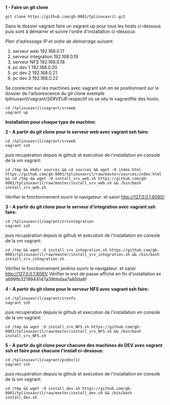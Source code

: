 **1 - Faire un git clone**
```shell
git clone https://github.com/gb-0001/tplinuxavril.git
```

Dans le dossier vagrant faire un vagrant up pour tous les hosts ci-dessous puis sont à démarrer et suivre l'ordre d'installation ci-dessous:

*Plan d'adressage IP et ordre de démarrage suivant:*
1. serveur web 192.168.0.17
2. serveur integration 192.168.0.19
3. serveur NFS 192.168.0.18
4. pc dev 1 192.168.0.20
5. pc dev 2 192.168.0.21
6. pc dev 3 192.168.0.22

Se connecter sur les machines avec vagrant ssh en se positionnant sur le dossier de l'arborescence du git clone exemple tplinuxavril/vagrant/*SERVEUR* respectif où se situ le vagrantfile des hosts.

```shell
cd /tplinuxavril/vagrant/srvweb
vagrant up
```


**Installation pour chaque type de machine:**

**2 - A partir du git clone pour le serveur web avec vagrant ssh faire:**
```shell
cd /tplinuxavril/vagrant/srvweb
vagrant ssh
```
puis recupération depuis le github et execution de l'installation en console de la vm vagrant:
```shell
cd /tmp && mkdir sources && cd sources && wget -O index.html https://github.com/gb-0001/tplinuxavril/raw/master/sources/index.html && cd /tmp && wget -O install_srv_web.sh https://github.com/gb-0001/tplinuxavril/raw/master/install_srv_web.sh && /bin/bash install_srv_web.sh
```

Vérifier le fonctionnement ouvrir le navigateur: et saisir http://127.0.0.1:8080/


**3 - A partir du git clone pour le serveur d'integration avec vagrant ssh faire:**
```shell
cd /tplinuxavril/vagrant/srvintegration
vagrant ssh
```
puis recupération depuis le github et execution de l'installation en console de la vm vagrant:
```shell
cd /tmp && wget -O install_srv_integration.sh https://github.com/gb-0001/tplinuxavril/raw/master/install_srv_integration.sh && /bin/bash install_srv_integration.sh
```

Vérifier le fonctionnement jenkins ouvrir le navigateur: et saisir http://127.0.0.1:8081/
Vérifier le mot de passe affiché en fin d'installation ex a699fb3219944147a39bbdaa7a80da8f

**4 - A partir du git clone pour le serveur NFS avec vagrant ssh faire:**
```shell
cd /tplinuxavril/vagrant/srvnfs
vagrant ssh
```
puis recupération depuis le github et execution de l'installation en console de la vm vagrant:
```shell
cd /tmp && wget -O install_srv_NFS.sh https://github.com/gb-0001/tplinuxavril/raw/master/install_srv_NFS.sh && /bin/bash install_srv_NFS.sh
```

**5 - A partir du git clone pour chacune des machines de DEV avec vagrant ssh et faire pour chacune l'install ci-dessous:**
```shell
cd /tplinuxavril/vagrant/pcdev(1)
vagrant ssh
```
puis recupération depuis le github et execution de l'installation en console de la vm vagrant:
```shell
cd /tmp && wget -O install_dev.sh https://github.com/gb-0001/tplinuxavril/raw/master/install_dev.sh && /bin/bash install_dev.sh
```
